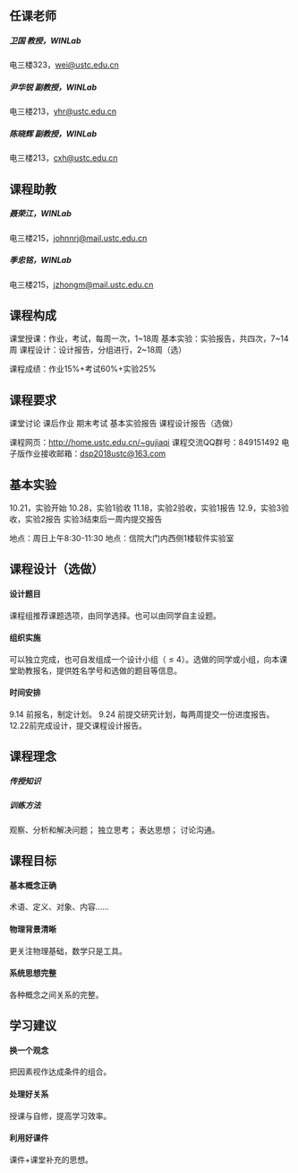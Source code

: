 ## 任课老师
##### 卫国 教授，WINLab
  电三楼323，wei@ustc.edu.cn
##### 尹华锐 副教授，WINLab
  电三楼213，yhr@ustc.edu.cn
##### 陈晓辉 副教授，WINLab
  电三楼213，cxh@ustc.edu.cn

## 课程助教
##### 聂荣江，WINLab
  电三楼215，johnnrj@mail.ustc.edu.cn
##### 季忠铭，WINLab
  电三楼215，jzhongm@mail.ustc.edu.cn

## 课程构成
课堂授课：作业，考试，每周一次，1~18周
基本实验：实验报告，共四次，7~14周
课程设计：设计报告，分组进行，2~18周（选）

课程成绩：作业15%+考试60%+实验25%

## 课程要求
课堂讨论
课后作业
期末考试
基本实验报告
课程设计报告（选做）

课程网页：http://home.ustc.edu.cn/~gujiaqi
课程交流QQ群号：849151492
电子版作业接收邮箱：dsp2018ustc@163.com

## 基本实验
10.21，实验开始
10.28，实验1验收
11.18，实验2验收，实验1报告
12.9，实验3验收，实验2报告
实验3结束后一周内提交报告

地点：周日上午8:30-11:30
地点：信院大门内西侧1楼软件实验室

## 课程设计（选做）
#### 设计题目
课程组推荐课题选项，由同学选择。也可以由同学自主设题。
#### 组织实施
可以独立完成，也可自发组成一个设计小组（$\leq4$）。选做的同学或小组，向本课堂助教报名，提供姓名学号和选做的题目等信息。
#### 时间安排
9.14 前报名，制定计划。
9.24 前提交研究计划，每两周提交一份进度报告。
12.22前完成设计，提交课程设计报告。

## 课程理念
##### 传授知识
##### 训练方法
观察、分析和解决问题；
独立思考；
表达思想；
讨论沟通。

## 课程目标
#### 基本概念正确
术语、定义、对象、内容……
#### 物理背景清晰
更关注物理基础，数学只是工具。
#### 系统思想完整
各种概念之间关系的完整。

## 学习建议
#### 换一个观念
把因素视作达成条件的组合。
#### 处理好关系
授课与自修，提高学习效率。
#### 利用好课件
课件+课堂补充的思想。
